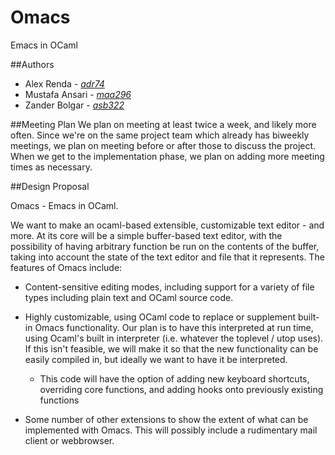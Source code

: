 # Omacs
Emacs in OCaml

##Authors
- Alex Renda - [_adr74_](mailto:adr74@cornell.edu)
- Mustafa Ansari - [_maa296_](mailto:maa296@cornell.edu)
- Zander Bolgar - [_asb322_](mailto:asb322@cornell.edu)

##Meeting Plan
We plan on meeting at least twice a week, and likely more often. Since we're on the same project team which already has biweekly meetings, we plan on meeting before or after those to discuss the project. When we get to the implementation phase, we plan on adding more meeting times as necessary.

##Design Proposal

Omacs - Emacs in OCaml.

We want to make an ocaml-based extensible, customizable text editor - and more. At its core will be a simple buffer-based text editor, with the possibility of having arbitrary function be run on the contents of the buffer, taking into account the state of the text editor and file that it represents. The features of Omacs include:

* Content-sensitive editing modes, including support for a variety of file types including plain text and OCaml source code.

* Highly customizable, using OCaml code to replace or supplement built-in Omacs functionality. Our plan is to have this interpreted at run time, using Ocaml's built in interpreter (i.e. whatever the toplevel / utop uses). If this isn't feasible, we will make it so that the new functionality can be easily compiled in, but ideally we want to have it be interpreted.

    * This code will have the option of adding new keyboard shortcuts, overriding core functions, and adding hooks onto previously existing functions

* Some number of other extensions to show the extent of what can be implemented with Omacs. This will possibly include a rudimentary mail client or webbrowser.
